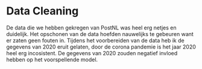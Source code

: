 # Data Cleaning

De data die we hebben gekregen van PostNL was heel erg netjes en duidelijk. Het opschonen van de data hoefden nauwelijks te gebeuren want er zaten geen fouten in. Tijdens het voorbereiden van de data heb ik de gegevens van 2020 eruit gelaten, door de corona pandemie is het jaar 2020 heel erg incosistent. De gegevens van 2020 zouden negatief invloed hebben op het voorspellende model.
